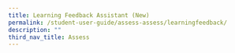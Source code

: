 ```yaml
---
title: Learning Feedback Assistant (New)
permalink: /student-user-guide/assess-assess/learningfeedback/
description: ""
third_nav_title: Assess
---
```

